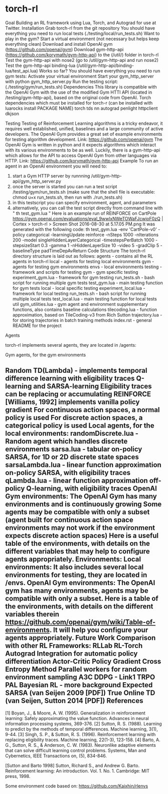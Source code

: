 # torch-rl 

Goal
Building an RL framework using Lua, Torch, and Autograd for use at Twitter.
Installation
Grab torch-rl from the git repository
You should have everything you need to run local tests (./testing/local/run_tests.sh)
Want to play in the gym?
Start a virtual environment (not necessary but helps keep everything clean)
Download and install OpenAI gym (https://github.com/openai/gym)
Download gym-http-api (https://github.com/korymath/gym-http-api) to the (/util/) folder in torch-rl
Test the gym-http-api with nose2 (go to /util/gym-http-api and run nose2)
Test the gym-http-api binding-lua (/util/gym-http-api/binding-lua/test_api.lua)
Works so far? 
You should have everything you need to run gym tests:
Activate your virtual environment
Start your gym_http_server with python gym_http_server.py
Run the testing script: (./testing/gym/run_tests.sh)
Dependencies
This library is compatible with the OpenAI Gym with the use of the modified Gym HTTI API (located in /testing/gym-http-api), based on the original code from OpenAI.
Torch dependencies which must be installed for torch-r (can be installed with luarocks install PACKAGE NAME)
torch
tds
nn
autograd
penlight
httpclient
dkjson 

Testing
Testing of Reinforcement Learning algorithms is a tricky endeavor, it requires well established, unified, baselines and a large community of active developers. The OpenAI Gym provides a great set of example environments for testing algorithm development.
Link: https://github.com/openai/gym
The OpenAI Gym is written in python and it expects algorithms which interact with its various environments to be as well. Luckily, there is a gym-http-api which allows for the API to access OpenAI Gym from other languages via HTTP. 
Link: https://github.com/korymath/gym-http-api
Example
To run an agent in an OpenAI environment you will need to:
1) start a Gym HTTP server by runnning /util/gym-http-api/gym_http_server.py
2) once the server is started you can run a test script /testing/gym/run_tests.sh (make sure that the shell file is executable: chmod u+x run_tests.sh, then run with ./run_tests.sh)
3) in this testscript you can specify environment, agent, and parameters
4) alternatively, you can call the test script directly from command line with " th test_gym.lua "
Here is an example run of REINFORCE on CartPole
https://gym.openai.com/evaluations/eval_9wwlxNWeTOWaFJcwioF0zQ
| Cortex > torch-rl > Screen Shot 2016-08-30 at 5.17.05 PM.png
It was generated with the following code:
th test_gym.lua -env 'CartPole-v0' -policy categorical -learningUpdate reinforce -nSteps 1000 -nIterations 200 -model singleHiddenLayerCategorical -timestepsPerBatch 1000 -stepsizeStart 0.3 -gamma 1 -nHiddenLayerSize 10 -video 5 -gradClip 5 -baselineType padTimeDepAvReturn
Code Structure
The torch-rl directory structure is laid out as follows:
agents - contains all the RL agents in torch-rl
local - agents for testing local environments
gym - agents for testing gym environments
envs - local environments
testing - framework and scripts for testing 
gym - gym specific testing
experiment_gym.lua - framework for gym testing
run_tests.sh - bash script for running multiple gym tests
test_gym.lua - main testing function for gym tests
local - local specific testing
experiment_local.lua - framework for local testing 
run_tests.sh - bash script for running multiple local tests
test_local.lua - main testing function for local tests
util
gym_utilities.lua - gym agent and environment supplementary functions, also contains baseline calculations
tilecoding.lua - function approximation, based on TileCoding-v3 from Rich Sutton
trajectory.lua - for storing trajectories in batch training methods
index.rst - general README for the project
 
Agents
 
torch-rl implements several agents, they are located in /agents:

Gym agents, for the gym environments
 
Random
TD(Lambda) - implements temporal difference learning with eligibility traces
Q-learning and SARSA-learning
Eligibility traces can be replacing or accumulating
REINFORCE [Williams, 1992] implements vanilla policy gradient
For continuous action spaces, a normal policy is used
For discrete action spaces, a categorical policy is used
Local agents, for the local environments:
randomDiscrete.lua - Random agent which handles discrete environments
sarsa.lua - tabular on-policy SARSA, for 1D or 2D discrete state spaces
sarsaLambda.lua - linear function approximation on-policy SARSA, with eligibility traces
qLambda.lua - linear function approximation off-policy Q-learning, with eligibility traces
OpenAI Gym environments:
The OpenAI Gym has many environments and is continuously growing
Some agents may be compatible with only a subset (agent built for continuous action space environments may not work if the environment expects discrete action spaces)
Here is a useful table of the environments, with details on the different variables that may help to configure agents appropriately.
Environments:
Local environments:
It also includes several local environments for testing, they are located in /envs.
OpenAI Gym environments:
The OpenAI gym has many environments, agents may be compatible with only a subset.
Here is a table of the environments, with details on the different variables therein https://github.com/openai/gym/wiki/Table-of-environments. It will help you configure your agents appropriately.
Future Work
Comparison with other RL Frameworks:
RLLab
RL-Torch
Autograd Integration for automatic policy differentiation
Actor-Critic Policy Gradient
Cross Entropy Method
Parallel workers for random environment sampling
A3C
DDPG - Link1
TRPO
PAL
Bayesian RL - more background
Expected SARSA (van Seijen 2009 [PDF])
True Online TD (van Seijen, Sutton 2014 [PDF])
References
--------------
[1] Boyan, J., & Moore, A. W. (1995). Generalization in reinforcement learning: Safely approximating the value function. Advances in neural information processing systems, 369-376.
[2] Sutton, R. S. (1988). Learning to predict by the methods of temporal differences. Machine learning, 3(1), 9-44.
[3] Singh, S. P., & Sutton, R. S. (1996). Reinforcement learning with replacing eligibility traces. Machine learning, 22(1-3), 123-158.
[4] Barto, A. G., Sutton, R. S., & Anderson, C. W. (1983). Neuronlike adaptive elements that can solve difficult learning control problems. Systems, Man and Cybernetics, IEEE Transactions on, (5), 834-846.

[Sutton and Barto 1998] Sutton, Richard S., and Andrew G. Barto. Reinforcement learning: An introduction. Vol. 1. No. 1. Cambridge: MIT press, 1998.

Some environment code based on: https://github.com/Kaixhin/rlenvs
